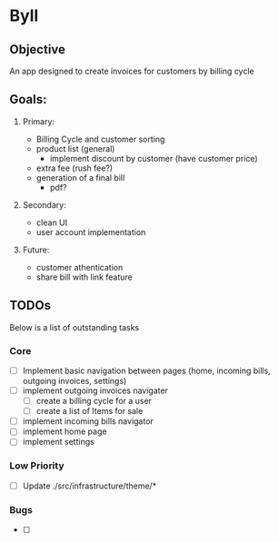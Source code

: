 # Byll

## Objective

An app designed to create invoices for customers by billing cycle

## Goals:

1. Primary:

   - Billing Cycle and customer sorting
   - product list (general)
     - implement discount by customer (have customer price)
   - extra fee (rush fee?)
   - generation of a final bill
     - pdf?

2. Secondary:

   - clean UI
   - user account implementation

3. Future:
   - customer athentication
   - share bill with link feature

## TODOs

Below is a list of outstanding tasks

### Core

- [ ] Implement basic navigation between pages (home, incoming bills, outgoing invoices, settings)
- [ ] implement outgoing invoices navigater
  - [ ] create a billing cycle for a user
  - [ ] create a list of Items for sale
- [ ] implement incoming bills navigator
- [ ] implement home page
- [ ] implement settings

### Low Priority

- [ ] Update ./src/infrastructure/theme/\*

### Bugs

- [ ]
